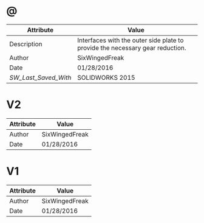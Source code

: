 # @
| Attribute | Value |
| ---  | ---     |
| Description | Interfaces with the outer side plate to provide the necessary gear reduction. |
| Author | SixWingedFreak |
| Date | 01/28/2016 |
| _SW_Last_Saved_With_ | SOLIDWORKS 2015 |
# V2
| Attribute | Value |
| ---  | ---     |
| Author | SixWingedFreak |
| Date | 01/28/2016 |
# V1
| Attribute | Value |
| ---  | ---     |
| Author | SixWingedFreak |
| Date | 01/28/2016 |
